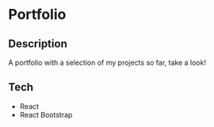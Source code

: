 # Portfolio

## Description

A portfolio with a selection of my projects so far, take a look!

## Tech

- React
- React Bootstrap
